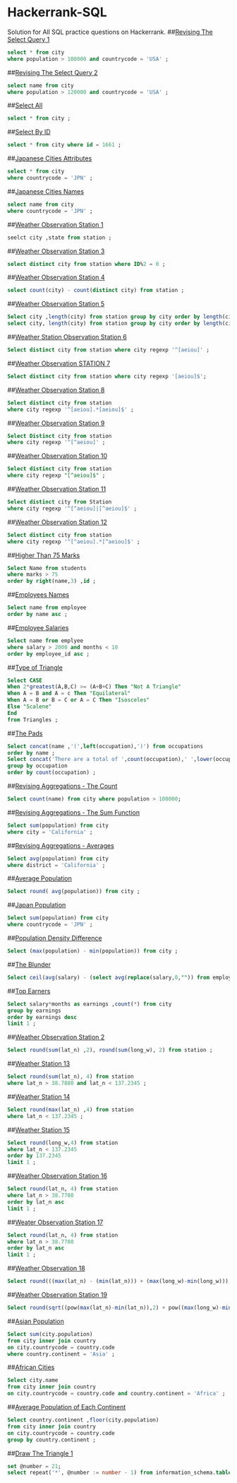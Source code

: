 # Hackerrank-SQL
Solution for All SQL practice questions on Hackerrank.
##[Revising The Select Query 1](https://www.hackerrank.com/challenges/revising-the-select-query)
```SQL
select * from city
where population > 100000 and countrycode = 'USA' ;
```
##[Revising The Select Query 2](https://www.hackerrank.com/challenges/revising-the-select-query-2)
```SQL
select name from city
where population > 120000 and countrycode = 'USA' ;
```
##[Select All](https://www.hackerrank.com/challenges/select-all-sql)
```SQL
select * from city ;
```
##[Select By ID](https://www.hackerrank.com/challenges/select-by-id)
```SQL
select * from city where id = 1661 ;
```
##[Japanese Cities Attributes](https://www.hackerrank.com/challenges/japanese-cities-attributes)
```SQL
select * from city
where countrycode = 'JPN' ;
```
##[Japanese Cities Names](https://www.hackerrank.com/challenges/japanese-cities-name)
```SQL
select name from city
where countrycode = 'JPN' ;
```
##[Weather Observation Station 1](https://www.hackerrank.com/challenges/weather-observation-station-1/problem)
```SQL
seelct city ,state from station ;
```
##[Weather Observation Station 3](https://www.hackerrank.com/challenges/weather-observation-station-3/problem)
```SQL
select distinct city from station where ID%2 = 0 ;
```
##[Weather Observation Station 4](https://www.hackerrank.com/challenges/weather-observation-station-4/problem)
```SQL
select count(city) - count(distinct city) from station ;
```
##[Weather Observation Station 5](https://www.hackerrank.com/challenges/weather-observation-station-5/problem)
```SQL
Select city ,length(city) from station group by city order by length(city) ,city limit 1;
select city, length(city) from station group by city order by length(city) desc ,city limit 1;
```
##[Weather Station Observation Station 6](https://www.hackerrank.com/challenges/weather-observation-station-6/problem)
```SQL
Select distinct city from station where city regexp '^[aeiou]' ;
```
##[Weather Observation STATION 7](https://www.hackerrank.com/challenges/weather-observation-station-7/problem)
```SQL
Select distinct city from station where city regexp '[aeiou]$';
```
##[Weather Observation Station 8](https://www.hackerrank.com/challenges/weather-observation-station-8/problem)
```SQL
Select distinct city from station
where city regexp '^[aeiou].*[aeiou]$' ;
```
##[Weather Observation Station 9](https://www.hackerrank.com/challenges/weather-observation-station-9/problem)
```SQL
Select Distinct city from station
where city regexp '^[^aeiou]' ;
```
##[Weather Observation Station 10](https://www.hackerrank.com/challenges/weather-observation-station-10/problem)
```SQL
Select distinct city from station
where city regexp "[^aeiou]$" ;
```
##[Weather Observation Station 11](https://www.hackerrank.com/challenges/weather-observation-station-11/problem)
```SQL
Select distinct city from Station
where city regexp '^[^aeiou]|[^aeiou]$' ;
```
##[Weather Observation Station 12](https://www.hackerrank.com/challenges/weather-observation-station-12/problem)
```SQL
Select distinct city from station
where city regexp '^[^aeiou].*[^aeiou]$' ;
```
##[Higher Than 75 Marks](https://www.hackerrank.com/challenges/more-than-75-marks/problem)
```SQL
Select Name from students
where marks > 75
order by right(name,3) ,id ;
```
##[Employees Names](https://www.hackerrank.com/challenges/name-of-employees/problem)
```SQL
Select name from employee
order by name asc ;
```
##[Employee Salaries](https://www.hackerrank.com/challenges/salary-of-employees)
```SQL
Select name from emplyee
where salary > 2000 and months < 10
order by employee_id asc ;
```
##[Type of Triangle](https://www.hackerrank.com/challenges/what-type-of-triangle)
```SQL
Select CASE
When 2*greatest(A,B,C) >= (A+B+C) Then "Not A Triangle"
When A = B and A = c Then "Equilateral"
When A = B or B = C or A = C Then "Isosceles"
Else "Scalene"
End
from Triangles ;
```
##[The Pads](https://www.hackerrank.com/challenges/the-pads)
```SQL
Select concat(name ,'(',left(occupation),')') from occupations
order by name ;
Select concat('There are a total of ',count(occupation),' ',lower(occupation),'s.') from occupations
group by occupation
order by count(occupation) ;
```
##[Revising Aggregations - The Count](https://www.hackerrank.com/challenges/revising-aggregations-the-count-function)
```SQL
Select count(name) from city where population > 100000;
```
##[Revising Aggregations - The Sum Function](https://www.hackerrank.com/challenges/revising-aggregations-sum/problem)
```SQL
Select sum(population) from city
where city = 'California' ;
```
##[Revising Aggregations - Averages](https://www.hackerrank.com/challenges/revising-aggregations-the-average-function/problem)
```SQL
Select avg(population) from city
where district = 'California' ;
```
##[Average Population](https://www.hackerrank.com/challenges/average-population/problem)
```SQL
Select round( avg(population)) from city ;
```
##[Japan Population](https://www.hackerrank.com/challenges/japan-population/problem)
```SQL
Select sum(population) from city
where countrycode = 'JPN' ;
```
##[Population Density Difference](https://www.hackerrank.com/challenges/population-density-difference/problem)
```SQL
Select (max(population) - min(population)) from city ;
```
##[The Blunder](https://www.hackerrank.com/challenges/the-blunder/problem)
```SQL
Select ceil(avg(salary) - (select avg(replace(salary,0,"")) from employees) ) from employees ;
```
##[Top Earners](https://www.hackerrank.com/challenges/earnings-of-employees/problem)
```SQL
Select salary*months as earnings ,count(*) from city
group by earnings
order by earnings desc
limit 1 ;
```
##[Weather Observation Station 2](https://www.hackerrank.com/challenges/weather-observation-station-2/problem)
```SQL
Select round(sum(lat_n) ,2), round(sum(long_w), 2) from station ;
```
##[Weather Station 13](https://www.hackerrank.com/challenges/weather-observation-station-13/problem)
```SQL
Select round(sum(lat_n), 4) from station
where lat_n > 38.7880 and lat_n < 137.2345 ;
```
##[Weather Station 14](https://www.hackerrank.com/challenges/weather-observation-station-14/problem)
```SQL
Select round(max(lat_n) ,4) from station
where lat_n < 137.2345 ;
```
##[Weather Station 15](https://www.hackerrank.com/challenges/weather-observation-station-15/problem)
```SQL
Select round(long_w,4) from station
where lat_n < 137.2345
order by 137.2345
limit 1 ;
```
##[Weather Observation Station 16](https://www.hackerrank.com/challenges/weather-observation-station-16/problem)
```SQL
Select round(lat_n, 4) from station
where lat_n > 38.7780
order by lat_n asc
limit 1 ;
```
##[Weater Observation Station 17](https://www.hackerrank.com/challenges/weather-observation-station-17/problem)
```SQL
Select round(lat_n, 4) from station
where lat_n > 38.7780
order by lat_n asc
limit 1 ;
```
##[Weather Observation 18](https://www.hackerrank.com/challenges/weather-observation-station-18/problem)
```SQL
Select round(((max(lat_n) - (min(lat_n))) + (max(long_w)-min(long_w))),4) from station ;
```
##[Weather Observation Station 19](https://www.hackerrank.com/challenges/weather-observation-station-19/problem)
```SQL
Select round(sqrt((pow(max(lat_n)-min(lat_n)),2) + pow((max(long_w)-min(long_w)),2)),4) from station ;
```
##[Asian Population](https://www.hackerrank.com/challenges/weather-observation-station-19/problem)
```SQL
Select sum(city.population)
from city inner join country
on city.countrycode = country.code
where country.continent = 'Asia' ;
```
##[African Cities](https://www.hackerrank.com/challenges/african-cities/problem)
```SQL
Select city.name
from city inner join country
on city.countrycode = country.code and country.continent = 'Africa' ;
```
##[Average Population of Each Continent](https://www.hackerrank.com/challenges/average-population-of-each-continent/problem)
```SQL
Select country.continent ,floor(city.population)
from city inner join country
on city.countrycode = country.code
group by country.continent ;
```
##[Draw The Triangle 1](https://www.hackerrank.com/challenges/draw-the-triangle-1/problem)
```SQL
set @number = 21;
select repeat('*', @number := number - 1) from information_schema.tables ;
```
